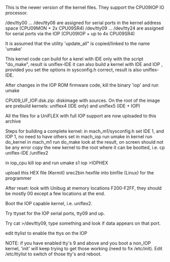 This is the newer version of the kernel files. They support the CPU09IOP IO processor.

/dev/tty00 ... /dev/tty08 are assigned for serial ports in the kernel address space (CPU09MON + 2x CPU09SR4)
/dev/tty09 ... /dev/tty24 are assigned for serial ports via the IOP (CPU09IOP + up to 4x CPU09SR4)

It is assumed that the utility 'update_all" is copied/linked to the name 'umake'

This kernel code can build for a kerel with IDE only with the script "do_make", result is uniflex-IDE
it can also build a kernel with IDE and IOP , provided you set the options in sysconfig.h correct, result is also uniflex-IDE.

After changes in the IOP ROM firmware code, kill the binary 'iop' and run umake

CPU09_UF_IOP.dsk.zip: diskimage with sources. 
On the root of the image are prebuild kernels: uniflex4 (IDE only) and uniflex5 (IDE + IOP)

All the files for a UniFLEX with full IOP support are now uploaded to this archive

Steps for building a complete kernel:
in mach_m1/sysconfig.h  set IDE 1, and IOP 1, no need to have others set
in mach_iop run umake
in kernel   run do_kernel
in mach_m1  run do_make
look at the result, on screen should not be any error
copy the new kernel to the root where it can be bootted, i.e. cp uniflex-IDE /uniflex2

in iop_cpu  kill iop and run umake
s1 iop >IOPHEX

upload this HEX file (Kermit)
srec2bin hexfile into binfile (Linux) for the programmer

After reset: look with Unibug at memory locations F200-F2FF, they should be mostly 00 except a few locations at the end.

Boot the IOP capable kernel, i.e. uniflex2. 

Try ttyset for the IOP serial ports, tty09 and up.

Try cat >/dev/tty09, type something  and look if data appears on that port.

edit ttylist to enable the ttys on the IOP

NOTE: if you have enabled tty's 9 and above and you boot a non_IOP kernel, 'init' will keep trying
to get those working (need to fix /etc/init). Edit /etc/ttylist to switch of those tty's and reboot.



